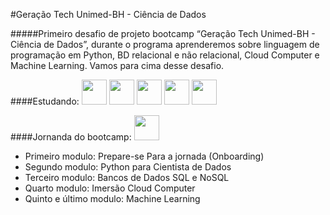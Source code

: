 #Geração Tech Unimed-BH - Ciência de Dados

#####Primeiro desafio de projeto bootcamp “Geração Tech Unimed-BH - Ciência de Dados”, durante o programa aprenderemos sobre linguagem de programação em Python, BD relacional e não relacional, Cloud Computer e Machine Learning. Vamos para cima desse desafio. 

####Estudando:
<img src="https://cdn.jsdelivr.net/gh/devicons/devicon/icons/github/github-original.svg" width="40" height="40" /> <img src="https://cdn.jsdelivr.net/gh/devicons/devicon/icons/github/github-original.svg" width="40" height="40"/> <img src="https://cdn.jsdelivr.net/gh/devicons/devicon/icons/github/github-original.svg" width="40" height="40"/> <img src="https://cdn.jsdelivr.net/gh/devicons/devicon/icons/github/github-original.svg" width="40" height="40" /> <img src="https://cdn.jsdelivr.net/gh/devicons/devicon/icons/github/github-original.svg" width="40" height="40" />


####Jornanda do bootcamp: <img src="https://cdn.jsdelivr.net/gh/devicons/devicon/icons/github/github-original.svg" width="40" height="40"  />

- Primeiro modulo: Prepare-se Para a jornada (Onboarding)
- Segundo modulo: Python para Cientista de Dados 
- Terceiro modulo: Bancos de Dados SQL e NoSQL
- Quarto modulo: Imersão Cloud Computer
- Quinto e último modulo: Machine Learning
